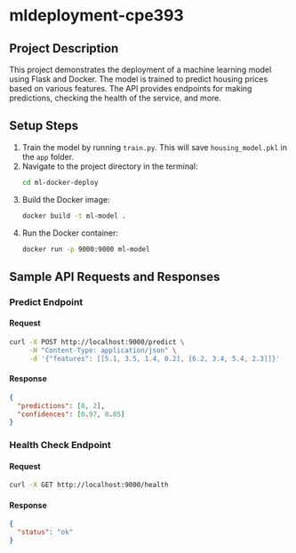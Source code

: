 # mldeployment-cpe393

## Project Description

This project demonstrates the deployment of a machine learning model using Flask and Docker. The model is trained to predict housing prices based on various features. The API provides endpoints for making predictions, checking the health of the service, and more.

## Setup Steps

1. Train the model by running `train.py`. This will save `housing_model.pkl` in the `app` folder.
2. Navigate to the project directory in the terminal:
   ```sh
   cd ml-docker-deploy
   ```
3. Build the Docker image:
   ```sh
   docker build -t ml-model .
   ```
4. Run the Docker container:
   ```sh
   docker run -p 9000:9000 ml-model
   ```

## Sample API Requests and Responses

### Predict Endpoint

#### Request
```sh
curl -X POST http://localhost:9000/predict \
     -H "Content-Type: application/json" \
     -d '{"features": [[5.1, 3.5, 1.4, 0.2], [6.2, 3.4, 5.4, 2.3]]}'
```

#### Response
```json
{
  "predictions": [0, 2],
  "confidences": [0.97, 0.85]
}
```

### Health Check Endpoint

#### Request
```sh
curl -X GET http://localhost:9000/health
```

#### Response
```json
{
  "status": "ok"
}
```
